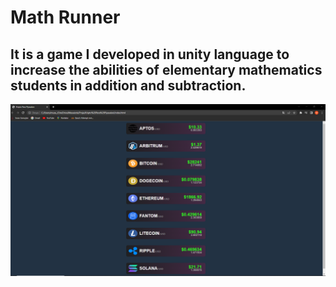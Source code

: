 # Math Runner
 ## It is a game I developed in unity language to increase the abilities of elementary mathematics students in addition and subtraction.
 
 ![banner resmi](https://github.com/TURANMusa1/KriptoParaPiyasalari/blob/main/bannerimage.PNG)
